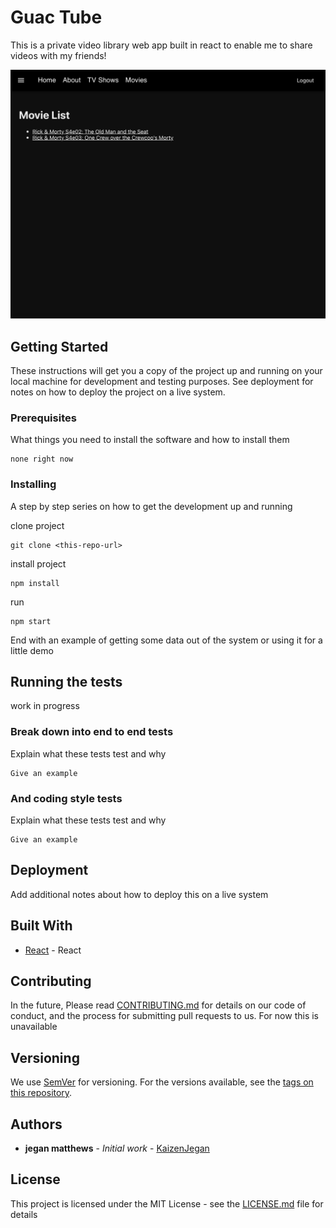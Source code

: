 # Guac Tube

This is a private video library web app built in react to enable me to share videos with my friends!

![alt text](screenshot.png)


## Getting Started

These instructions will get you a copy of the project up and running on your local machine for development and testing purposes. See deployment for notes on how to deploy the project on a live system.

### Prerequisites

What things you need to install the software and how to install them

```
none right now
```

### Installing

A step by step series on how to get the development up and running

clone project

```
git clone <this-repo-url>
```

install project

```
npm install
```
run

```
npm start
```

End with an example of getting some data out of the system or using it for a little demo

## Running the tests

work in progress

### Break down into end to end tests

Explain what these tests test and why

```
Give an example
```

### And coding style tests

Explain what these tests test and why

```
Give an example
```

## Deployment

Add additional notes about how to deploy this on a live system

## Built With

* [React](https://github.com/facebook/react) - React

## Contributing

In the future, Please read [CONTRIBUTING.md](#)  for details on our code of conduct, and the process for submitting pull requests to us. For now this is unavailable

## Versioning

We use [SemVer](http://semver.org/) for versioning. For the versions available, see the [tags on this repository](https://github.com/your/project/tags).

## Authors

* **jegan matthews** - *Initial work* - [KaizenJegan](https://github.com/KaizenJegan)

## License

This project is licensed under the MIT License - see the [LICENSE.md](LICENSE.md) file for details

